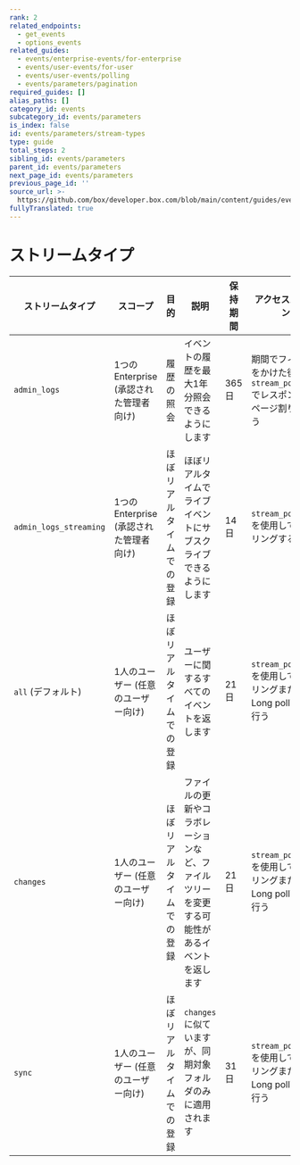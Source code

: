 ```yaml
---
rank: 2
related_endpoints:
  - get_events
  - options_events
related_guides:
  - events/enterprise-events/for-enterprise
  - events/user-events/for-user
  - events/user-events/polling
  - events/parameters/pagination
required_guides: []
alias_paths: []
category_id: events
subcategory_id: events/parameters
is_index: false
id: events/parameters/stream-types
type: guide
total_steps: 2
sibling_id: events/parameters
parent_id: events/parameters
next_page_id: events/parameters
previous_page_id: ''
source_url: >-
  https://github.com/box/developer.box.com/blob/main/content/guides/events/parameters/stream-types.md
fullyTranslated: true
---
```

# ストリームタイプ

| ストリームタイプ               |  スコープ                      | 目的           | 説明                                             | 保持期間 | アクセスパターン                                      |
| ---------------------- | -------------------------- | ------------ | ---------------------------------------------- | ---- | --------------------------------------------- |
| `admin_logs`           | 1つのEnterprise (承認された管理者向け) | 履歴の照会        | イベントの履歴を最大1年分照会できるようにします                       | 365日 | 期間でフィルタをかけた後、`stream_position`でレスポンスのページ割りを行う |
| `admin_logs_streaming` | 1つのEnterprise (承認された管理者向け) | ほぼリアルタイムでの登録 | ほぼリアルタイムでライブイベントにサブスクライブできるようにします              | 14日  | `stream_position`を使用してポーリングする                 |
| `all` (デフォルト)          | 1人のユーザー (任意のユーザー向け)        | ほぼリアルタイムでの登録 | ユーザーに関するすべてのイベントを返します                          | 21日  | `stream_position`を使用してポーリングまたはLong pollingを行う |
| `changes`              | 1人のユーザー (任意のユーザー向け)        | ほぼリアルタイムでの登録 | ファイルの更新やコラボレーションなど、ファイルツリーを変更する可能性があるイベントを返します | 21日  | `stream_position`を使用してポーリングまたはLong pollingを行う |
| `sync`                 | 1人のユーザー (任意のユーザー向け)        | ほぼリアルタイムでの登録 | `changes`に似ていますが、同期対象フォルダのみに適用されます             | 31日  | `stream_position`を使用してポーリングまたはLong pollingを行う |